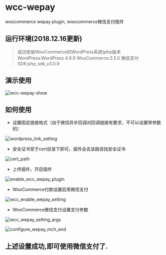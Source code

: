 # wcc-wepay

woocommerce wepay plugin, woocommerce微信支付插件

## 运行环境(2018.12.16更新)

> 成功安装WooCommerce的WordPress系统(php版本
> WordPress:WordPress 4.9.9
> WooCommerce:3.5.0
> 微信支付SDK:php_sdk_v3.0.9

## 演示使用

![wcc-wepay-show](https://user-images.githubusercontent.com/3973297/50052453-16599000-015f-11e9-80de-238bd8f167f7.gif)

## 如何使用

* 设置固定链接格式（由于微信异步回调对回调链接有要求，不可以设置带参数的）

![wordpress_link_setting](https://user-images.githubusercontent.com/3973297/50052429-e5795b00-015e-11e9-9202-388338e57cf7.png)

* 安全证书至于cert目录下即可，插件会去该路径找安全证书

![cert_path](https://user-images.githubusercontent.com/3973297/50052434-ead6a580-015e-11e9-9b26-e816ad6852f0.png)

* 上传插件，开启插件

![enable_wcc_wepay_plugin](https://user-images.githubusercontent.com/3973297/50052435-f32ee080-015e-11e9-9bcb-6f09e44f3668.png)

* WooCommerce付款设置启用微信支付

![wcc_enable_wepay_setting](https://user-images.githubusercontent.com/3973297/50052439-fa55ee80-015e-11e9-8e4d-cded88e47b3d.png)

* WooCommerce微信支付设置支付参数

![wcc_wepay_setting_args](https://user-images.githubusercontent.com/3973297/50052441-fd50df00-015e-11e9-9678-251c10708823.png)

![configure_wepay_mch_end](https://user-images.githubusercontent.com/3973297/50052442-ff1aa280-015e-11e9-828d-83e3d2634156.png)

## 上述设置成功,即可使用微信支付了.

